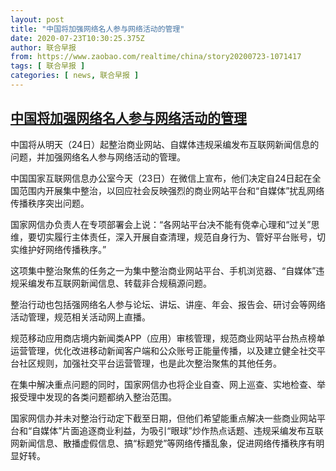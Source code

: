 ```yaml
---
layout: post
title: "中国将加强网络名人参与网络活动的管理"
date: 2020-07-23T10:30:25.375Z
author: 联合早报
from: https://www.zaobao.com/realtime/china/story20200723-1071417
tags: [ 联合早报 ]
categories: [ news, 联合早报 ]
---
```

<!--1595526780000-->
[中国将加强网络名人参与网络活动的管理](https://www.zaobao.com/realtime/china/story20200723-1071417)
------

<div>
<p>中国将从明天（24日）起整治商业网站、自媒体违规采编发布互联网新闻信息的问题，并加强网络名人参与网络活动的管理。</p><p>中国国家互联网信息办公室今天（23日）在微信上宣布，他们决定自24日起在全国范围内开展集中整治，以回应社会反映强烈的商业网站平台和“自媒体”扰乱网络传播秩序突出问题。</p><p>国家网信办负责人在专项部署会上说：“各网站平台决不能有侥幸心理和“过关”思维，要切实履行主体责任，深入开展自查清理，规范自身行为、管好平台账号，切实维护好网络传播秩序。”</p><section id="imu"><div id="dfp-ad-imu1-wrapper" class="dfp-tag-wrapper"><div id="dfp-ad-imu1" class="dfp-tag-wrapper"></div></div></section><p>这项集中整治聚焦的任务之一为集中整治商业网站平台、手机浏览器、“自媒体”违规采编发布互联网新闻信息、转载非合规稿源问题。</p><p>整治行动也包括强网络名人参与论坛、讲坛、讲座、年会、报告会、研讨会等网络活动管理，规范相关活动网上直播。</p><p>规范移动应用商店境内新闻类APP（应用）审核管理，规范商业网站平台热点榜单运营管理，优化改进移动新闻客户端和公众账号正能量传播，以及建立健全社交平台社区规则，加强社交平台运营管理，也是此次整治聚焦的其他任务。</p><p>在集中解决重点问题的同时，国家网信办也将企业自查、网上巡查、实地检查、举报受理中发现的各类问题都纳入整治范围。</p><div id="innity-in-post"></div><div id="dfp-ad-midarticlespecial-wrapper" class="dfp-tag-wrapper"><div id="dfp-ad-midarticlespecial" class="dfp-tag-wrapper"></div></div><p>国家网信办并未对整治行动定下截至日期，但他们希望能重点解决一些商业网站平台和“自媒体”片面追逐商业利益，为吸引“眼球”炒作热点话题、违规采编发布互联网新闻信息、散播虚假信息、搞“标题党”等网络传播乱象，促进网络传播秩序有明显好转。</p>
</div>
